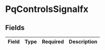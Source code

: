 # PqControlsSignalfx


## Fields

| Field       | Type        | Required    | Description |
| ----------- | ----------- | ----------- | ----------- |